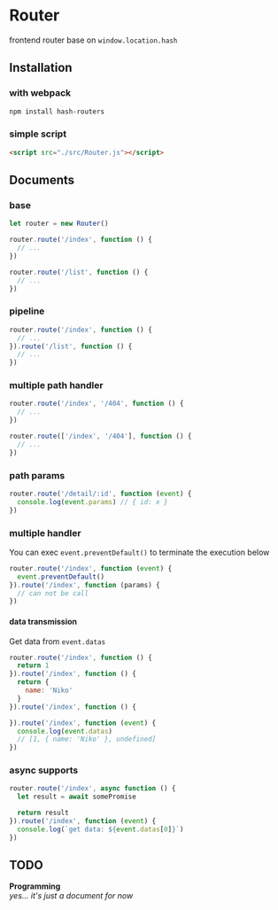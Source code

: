 # Router
frontend router base on `window.location.hash`

## Installation

### with webpack

```bash
npm install hash-routers
```

### simple script
```html
<script src="./src/Router.js"></script>
```

## Documents

### base

```javascript
let router = new Router()

router.route('/index', function () {
  // ...
})

router.route('/list', function () {
  // ...
})
```

### pipeline

```javascript
router.route('/index', function () {
  // ...
}).route('/list', function () {
  // ...
})
```

### multiple path handler

```javascript
router.route('/index', '/404', function () {
  // ...
})

router.route(['/index', '/404'], function () {
  // ...
})
```

### path params

```javascript
router.route('/detail/:id', function (event) {
  console.log(event.params) // { id: x }
})
```

### multiple handler

You can exec `event.preventDefault()` to terminate the execution below

```javascript
router.route('/index', function (event) {
  event.preventDefault()
}).route('/index', function (params) {
  // can not be call
})
```

#### data transmission

Get data from `event.datas`

```javascript
router.route('/index', function () {
  return 1
}).route('/index', function () {
  return {
    name: 'Niko'
  }
}).route('/index', function () {

}).route('/index', function (event) {
  console.log(event.datas)
  // [1, { name: 'Niko' }, undefined]
})
```

### async supports

```javascript
router.route('/index', async function () {
  let result = await somePromise

  return result
}).route('/index', function (event) {
  console.log(`get data: ${event.datas[0]}`)
})
```

## TODO

**Programming**  
*yes... it's just a document for now*
